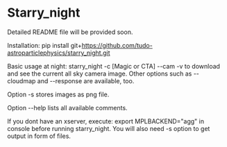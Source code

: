 # Starry_night

Detailed README file will be provided soon.

Installation: pip install git+https://github.com/tudo-astroparticlephysics/starry_night.git

Basic usage at night: starry_night -c [Magic or CTA] --cam -v
to download and see the current all sky camera image. Other options such as --cloudmap and --response are available, too.

Option -s stores images as png file.

Option --help lists all available comments.

If you dont have an xserver, execute: export MPLBACKEND="agg" in console before running starry_night. You will also need -s option to get output in form of files.

